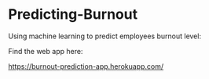 # Predicting-Burnout
Using machine learning to predict employees burnout level:

Find the web app here:

https://burnout-prediction-app.herokuapp.com/
